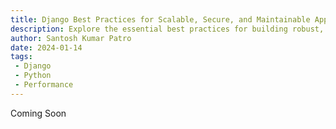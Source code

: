 ```yaml
---
title: Django Best Practices for Scalable, Secure, and Maintainable Apps
description: Explore the essential best practices for building robust, maintainable, and scalable applications with Django. From organizing your project structure to optimizing database queries, enhancing security, and writing reusable code, this guide provides actionable tips to help you get the most out of Django while adhering to industry standards.
author: Santosh Kumar Patro
date: 2024-01-14
tags: 
 - Django
 - Python
 - Performance
---
```


Coming Soon